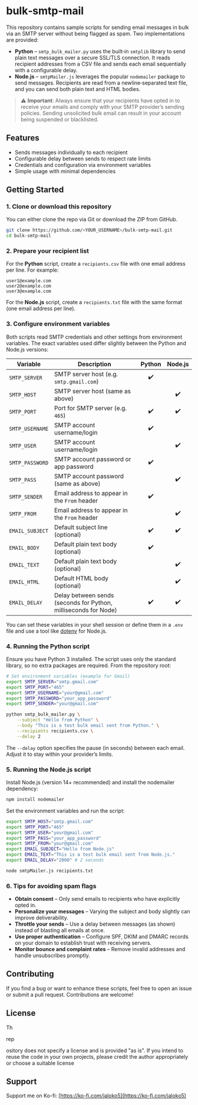 # bulk‑smtp‑mail

This repository contains sample scripts for sending email messages in bulk
via an SMTP server without being flagged as spam. Two implementations
are provided:

* **Python** – `smtp_bulk_mailer.py` uses the built‑in `smtplib` library to send plain text messages over a secure SSL/TLS connection. It reads recipient addresses from a CSV file and sends each email sequentially with a configurable delay.
* **Node.js** – `smtpMailer.js` leverages the popular `nodemailer` package to send messages. Recipients are read from a newline‑separated text file, and you can send both plain text and HTML bodies.

> ⚠️ **Important**: Always ensure that your recipients have opted in to
> receive your emails and comply with your SMTP provider’s sending
> policies. Sending unsolicited bulk email can result in your account
> being suspended or blacklisted.

## Features

* Sends messages individually to each recipient
* Configurable delay between sends to respect rate limits
* Credentials and configuration via environment variables
* Simple usage with minimal dependencies

## Getting Started

### 1. Clone or download this repository

You can either clone the repo via Git or download the ZIP from GitHub.

```bash
git clone https://github.com/<YOUR_USERNAME>/bulk-smtp-mail.git
cd bulk-smtp-mail
```

### 2. Prepare your recipient list

For the **Python** script, create a `recipients.csv` file with one email address per line. For example:

```
user1@example.com
user2@example.com
user3@example.com
```

For the **Node.js** script, create a `recipients.txt` file with the same format (one email address per line).

### 3. Configure environment variables

Both scripts read SMTP credentials and other settings from environment
variables. The exact variables used differ slightly between the Python
and Node.js versions:

| Variable         | Description                                    | Python | Node.js |
|------------------|------------------------------------------------|:------:|:-------:|
| `SMTP_SERVER`    | SMTP server host (e.g. `smtp.gmail.com`)       | ✔️     |        |
| `SMTP_HOST`      | SMTP server host (same as above)               |        | ✔️      |
| `SMTP_PORT`      | Port for SMTP server (e.g. `465`)              | ✔️     | ✔️      |
| `SMTP_USERNAME`  | SMTP account username/login                    | ✔️     |        |
| `SMTP_USER`      | SMTP account username/login                    |        | ✔️      |
| `SMTP_PASSWORD`  | SMTP account password or app password          | ✔️     |        |
| `SMTP_PASS`      | SMTP account password (same as above)          |        | ✔️      |
| `SMTP_SENDER`    | Email address to appear in the `From` header   | ✔️     |        |
| `SMTP_FROM`      | Email address to appear in the `From` header   |        | ✔️      |
| `EMAIL_SUBJECT`  | Default subject line (optional)                | ✔️     | ✔️      |
| `EMAIL_BODY`     | Default plain text body (optional)             | ✔️     |        |
| `EMAIL_TEXT`     | Default plain text body (optional)             |        | ✔️      |
| `EMAIL_HTML`     | Default HTML body (optional)                   |        | ✔️      |
| `EMAIL_DELAY`    | Delay between sends (seconds for Python, milliseconds for Node) | ✔️     | ✔️      |

You can set these variables in your shell session or define them in a `.env` file and use a tool like [dotenv](https://www.npmjs.com/package/dotenv) for Node.js.

### 4. Running the Python script
Ensure you have Python 3 installed. The script uses only the standard library, so no extra packages are required. From the repository root:

```bash
# Set environment variables (example for Gmail)
export SMTP_SERVER="smtp.gmail.com"
export SMTP_PORT="465"
export SMTP_USERNAME="your@gmail.com"
export SMTP_PASSWORD="your_app_password"
export SMTP_SENDER="your@gmail.com"

python smtp_bulk_mailer.py \
    --subject "Hello from Python" \
    --body "This is a test bulk email sent from Python." \
    --recipients recipients.csv \
    --delay 2
```

The `--delay` option specifies the pause (in seconds) between each email. Adjust it to stay within your provider’s limits.

### 5. Running the Node.js script

Install Node.js (version 14+ recommended) and install the nodemailer dependency:

```bash
npm install nodemailer
```

Set the environment variables and run the script:

```bash
export SMTP_HOST="smtp.gmail.com"
export SMTP_PORT="465"
export SMTP_USER="your@gmail.com"
export SMTP_PASS="your_app_password"
export SMTP_FROM="your@gmail.com"
export EMAIL_SUBJECT="Hello from Node.js"
export EMAIL_TEXT="This is a test bulk email sent from Node.js."
export EMAIL_DELAY="2000" # 2 seconds

node smtpMailer.js recipients.txt
```

### 6. Tips for avoiding spam flags

* **Obtain consent** – Only send emails to recipients who have explicitly opted in.
* **Personalize your messages** – Varying the subject and body slightly can improve deliverability.
* **Throttle your sends** – Use a delay between messages (as shown) instead of blasting all emails at once.
* **Use proper authentication** – Configure SPF, DKIM and DMARC records on your domain to establish trust with receiving servers.
* **Monitor bounce and complaint rates** – Remove invalid addresses and handle unsubscribes promptly.

## Contributing

If you find a bug or want to enhance these scripts, feel free to open an issue or submit a pull request. Contributions are welcome!

## License

Th

rep

ository does not specify a license and is provided "as is". If you intend to reuse the code in your own projects, please credit the author appropriately or choose a suitable license

## Support




Support me on Ko-fi: [https://ko-fi.com/jaloko5](https://ko-fi.com/jaloko5)
